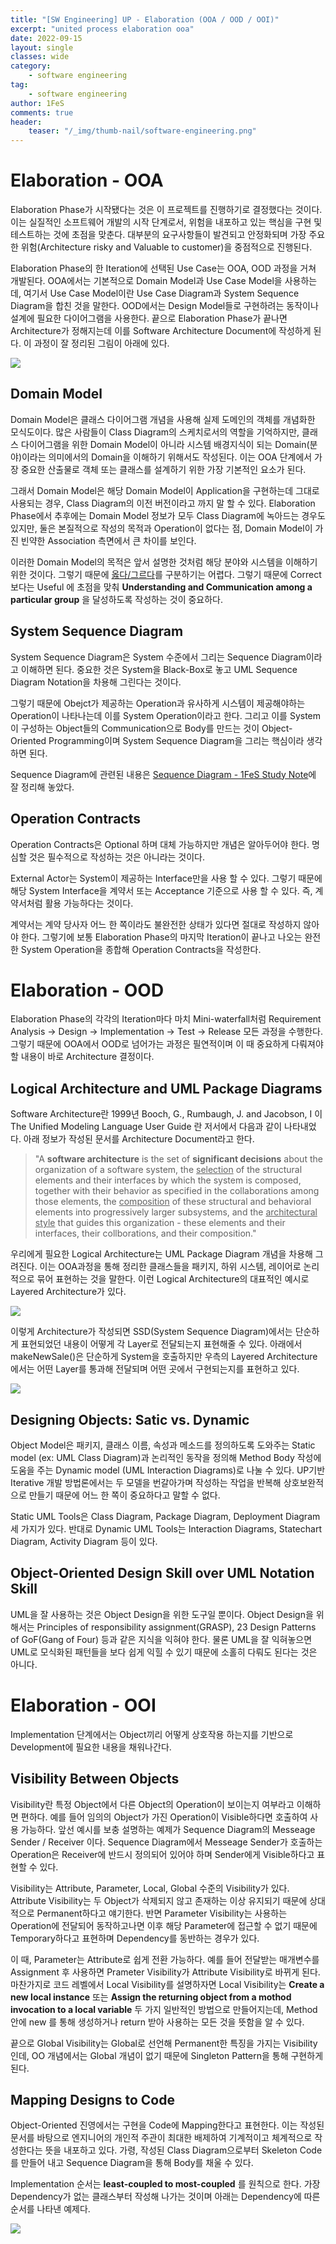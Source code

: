 ```yaml
---
title: "[SW Engineering] UP - Elaboration (OOA / OOD / OOI)"
excerpt: "united process elaboration ooa"
date: 2022-09-15
layout: single
classes: wide
category:
    - software engineering
tag:
    - software engineering
author: 1FeS
comments: true
header:
    teaser: "/_img/thumb-nail/software-engineering.png"
---
```


# Elaboration - OOA

Elaboration Phase가 시작됐다는 것은 이 프로젝트를 진행하기로 결정했다는 것이다. 이는 실질적인 소프트웨어 개발의 시작 단계로서, 위험을 내포하고 있는 핵심을 구현 및 테스트하는 것에 초점을 맞춘다. 대부분의 요구사항들이 발견되고 안정화되며 가장 주요한 위험(Architecture risky and Valuable to customer)을 중점적으로 진행된다.

Elaboration Phase의 한 Iteration에 선택된 Use Case는 OOA, OOD 과정을 거쳐 개발된다. OOA에서는 기본적으로 Domain Model과 Use Case Model을 사용하는데, 여기서 Use Case Model이란 Use Case Diagram과 System Sequence Diagram을 합친 것을 말한다. OOD에서는 Design Model들로 구현하려는 동작이나 설계에 필요한 다이어그램을 사용한다. 끝으로 Elaboration Phase가 끝나면 Architecture가 정해지는데 이를 Software Architecture Document에 작성하게 된다. 이 과정이 잘 정리된 그림이 아래에 있다.

<img src="/_img/2022-09-15/relationship of up artifacts in one iteration.png">

## Domain Model

Domain Model은 클래스 다이어그램 개념을 사용해 실제 도메인의 객체를 개념화한 모식도이다. 많은 사람들이 Class Diagram의 스케치로서의 역할을 기억하지만, 클래스 다이어그램을 위한 Domain Model이 아니라 시스템 배경지식이 되는 Domain(분야)이라는 의미에서의 Domain을 이해하기 위해서도 작성된다. 이는 OOA 단계에서 가장 중요한 산출물로 객체 또는 클래스를 설계하기 위한 가장 기본적인 요소가 된다.

그래서 Domain Model은 해당 Domain Model이 Application을 구현하는데 그대로 사용되는 경우, Class Diagram의 이전 버전이라고 까지 말 할 수 있다. Elaboration Phase에서 추후에는 Domain Model 정보가 모두 Class Diagram에 녹아드는 경우도 있지만, 둘은 본질적으로 작성의 목적과 Operation이 없다는 점, Domain Model이 가진 빈약한 Association 측면에서 큰 차이를 보인다.

이러한 Domain Model의 목적은 앞서 설명한 것처럼 해당 분야와 시스템을 이해하기 위한 것이다. 그렇기 때문에 <u>옳다/그르다</u>를 구분하기는 어렵다. 그렇기 때문에 Correct 보다는 Useful 에 초점을 맞춰 **Understanding and Communication among a particular group** 을 달성하도록 작성하는 것이 중요하다.

## System Sequence Diagram

System Sequence Diagram은 System 수준에서 그리는 Sequence Diagram이라고 이해하면 된다. 중요한 것은 System을 Black-Box로 놓고 UML Sequence Diagram Notation을 차용해 그린다는 것이다.

그렇기 때문에 Obejct가 제공하는 Operation과 유사하게 시스템이 제공해야하는 Operation이 나타나는데 이를 System Operation이라고 한다. 그리고 이를 System이 구성하는 Object들의 Communication으로 Body를 만드는 것이 Object-Oriented Programming이며 System Sequence Diagram을 그리는 핵심이라 생각하면 된다.

Sequence Diagram에 관련된 내용은 [Sequence Diagram - 1FeS Study Note](https://wch18735.github.io/software%20engineering/SWEng_Sequence_Diagram/)에 잘 정리해 놓았다.

## Operation Contracts

Operation Contracts은 Optional 하며 대체 가능하지만 개념은 알아두어야 한다. 명심할 것은 필수적으로 작성하는 것은 아니라는 것이다. 

External Actor는 System이 제공하는 Interface만을 사용 할 수 있다. 그렇기 때문에 해당 System Interface을 계약서 또는 Acceptance 기준으로 사용 할 수 있다. 즉, 계약서처럼 활용 가능하다는 것이다.

계약서는 계약 당사자 어느 한 쪽이라도 불완전한 상태가 있다면 절대로 작성하지 않아야 한다. 그렇기에 보통 Elaboration Phase의 마지막 Iteration이 끝나고 나오는 완전한 System Operation을 종합해 Operation Contracts을 작성한다.

# Elaboration - OOD

Elaboration Phase의 각각의 Iteration마다 마치 Mini-waterfall처럼 Requirement Analysis → Design → Implementation → Test → Release 모든 과정을 수행한다. 그렇기 때문에 OOA에서 OOD로 넘어가는 과정은 필연적이며 이 때 중요하게 다뤄져야 할 내용이 바로 Architecture 결정이다.

## Logical Architecture and UML Package Diagrams

Software Architecture란 1999년 Booch, G., Rumbaugh, J. and Jacobson, I 이 The Unified Modeling Language User Guide 란 저서에서 다음과 같이 나타내었다. 아래 정보가 작성된 문서를 Architecture Document라고 한다.

> "A **software architecture** is the set of **significant decisions** about the organization of a software system, the <u>selection</u> of the structural elements and their interfaces by which the system is composed, together with their behavior as specified in the collaborations among those elements, the <u>composition</u> of these structural and behavioral elements into progressively larger subsystems, and the <u>architectural style</u> that guides this organization - these elements and their interfaces, their collborations, and their composition." 

우리에게 필요한 Logical Architecture는 UML Package Diagram 개념을 차용해 그려진다. 이는 OOA과정을 통해 정리한 클래스들을 패키지, 하위 시스템, 레이어로 논리적으로 묶어 표현하는 것을 말한다. 이런 Logical Architecture의 대표적인 예시로 Layered Architecture가 있다.

<img src="/_img/2022-09-15/layered architecture package diagram.png">

이렇게 Architecture가 작성되면 SSD(System Sequence Diagram)에서는 단순하게 표현되었던 내용이 어떻게 각 Layer로 전달되는지 표현해줄 수 있다. 아래에서 makeNewSale()은 단순하게 System을 호출하지만 우측의 Layered Architecture에서는 어떤 Layer를 통과해 전달되며 어떤 곳에서 구현되는지를 표현하고 있다.

<img src="/_img/2022-09-15/ssd and layer.png">

## Designing Objects: Satic vs. Dynamic

Object Model은 패키지, 클래스 이름, 속성과 메소드를 정의하도록 도와주는 Static model (ex: UML Class Diagram)과 논리적인 동작을 정의해 Method Body 작성에 도움을 주는 Dynamic model (UML Interaction Diagrams)로 나눌 수 있다. UP기반 Iterative 개발 방법론에서는 두 모델을 번갈아가며 작성하는 작업을 반복해 상호보완적으로 만들기 때문에 어느 한 쪽이 중요하다고 말할 수 없다.

Static UML Tools은 Class Diagram, Package Diagram, Deployment Diagram 세 가지가 있다. 반대로 Dynamic UML Tools는 Interaction Diagrams, Statechart Diagram, Activity Diagram 등이 있다.

## Object-Oriented Design Skill over UML Notation Skill

UML을 잘 사용하는 것은 Object Design을 위한 도구일 뿐이다. Object Design을 위해서는 Principles of responsibility assignment(GRASP), 23 Design Patterns of GoF(Gang of Four) 등과 같은 지식을 익혀야 한다. 물론 UML을 잘 익혀놓으면 UML로 모식화된 패턴들을 보다 쉽게 익힐 수 있기 때문에 소홀히 다뤄도 된다는 것은 아니다.

# Elaboration - OOI

Implementation 단계에서는 Object끼리 어떻게 상호작용 하는지를 기반으로 Development에 필요한 내용을 채워나간다.

## Visibility Between Objects

Visibility란 특정 Object에서 다른 Object의 Operation이 보이는지 여부라고 이해하면 편하다. 예를 들어 임의의 Object가 가진 Operation이 Visible하다면 호출하여 사용 가능하다. 앞선 예시를 보충 설명하는 예제가 Sequence Diagram의 Messeage Sender / Receiver 이다. Sequence Diagram에서 Messeage Sender가 호출하는 Operation은 Receiver에 반드시 정의되어 있어야 하며 Sender에게 Visible하다고 표현할 수 있다.

Visibility는 Attribute, Parameter, Local, Global 수준의 Visibility가 있다. Attribute Visibility는 두 Object가 삭제되지 않고 존재하는 이상 유지되기 때문에 상대적으로 Permanent하다고 얘기한다. 반면 Parameter Visibility는 사용하는 Operation에 전달되어 동작하고나면 이후 해당 Parameter에 접근할 수 없기 때문에 Temporary하다고 표현하며 Dependency를 동반하는 경우가 있다.

이 때, Parameter는 Attribute로 쉽게 전환 가능하다. 예를 들어 전달받는 매개변수를 Assignment 후 사용하면 Prameter Visibility가 Attribute Visibility로 바뀌게 된다. 마찬가지로 코드 레벨에서 Local Visibility를 설명하자면 Local Visibility는 **Create a new local instance** 또는 **Assign the returning object from a mothod invocation to a local variable** 두 가지 일반적인 방법으로 만들어지는데, Method 안에 new 를 통해 생성하거나 return 받아 사용하는 모든 것을 뜻함을 알 수 있다.

끝으로 Global Visibility는 Global로 선언해 Permanent한 특징을 가지는 Visibility인데, OO 개념에서는 Global 개념이 없기 때문에 Singleton Pattern을 통해 구현하게 된다.

## Mapping Designs to Code

Object-Oriented 진영에서는 구현을 Code에 Mapping한다고 표현한다. 이는 작성된 문서를 바탕으로 엔지니어의 개인적 주관이 최대한 배제하여 기계적이고 체계적으로 작성한다는 뜻을 내포하고 있다. 가령, 작성된 Class Diagram으로부터 Skeleton Code를 만들어 내고 Sequence Diagram을 통해 Body를 채울 수 있다. 

Implementation 순서는 **least-coupled to most-coupled** 를 원칙으로 한다. 가장 Dependency가 없는 클래스부터 작성해 나가는 것이며 아래는 Dependency에 따른 순서를 나타낸 예제다.

<img src="/_img/2022-09-15/order of implementation.png">